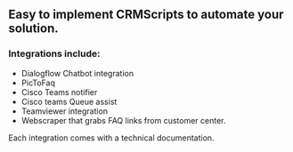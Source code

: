 ## Easy to implement CRMScripts to automate your solution.

### Integrations include:

* Dialogflow Chatbot integration
* PicToFaq
* Cisco Teams notifier
* Cisco teams Queue assist
* Teamviewer integration
* Webscraper that grabs FAQ links from customer center.



Each integration comes with a technical documentation.